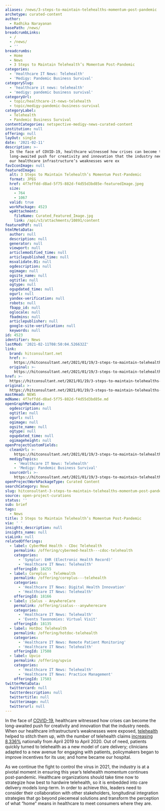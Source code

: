 ```yaml
---
aliases: /news/3-steps-to-maintain-telehealths-momentum-post-pandemic
archetype: curated-content
author:
  - Radhika Narayanan
basePath: /news/
breadcrumbLinks:
  - /
  - /news/
  - ''
breadcrumbs:
  - Home
  - News
  - 3 Steps to Maintain Telehealth’s Momentum Post-Pandemic
categories:
  - 'Healthcare IT News: Telehealth'
  - 'Medigy: Pandemic Business Survival'
categorySlug:
  - 'healthcare it news: telehealth'
  - 'medigy: pandemic business survival'
categoryUrl:
  - topic/healthcare-it-news-telehealth
  - topic/medigy-pandemic-business-survival
categoryLabel:
  - Telehealth
  - Pandemic Business Survival
contentCategories: netspective-medigy-news-curated-content
institution: null
offering: null
layOut: single
date: '2021-02-11'
description: >-
  In the face of COVID-19, healthcare witnessed how crises can become the
  long-awaited push for creativity and innovation that the industry needs. When
  our healthcare infrastructure’s weaknesses were ex
favIconImage: null
featuredImage:
  alt: 3 Steps to Maintain Telehealth’s Momentum Post-Pandemic
  format: JPEG
  href: 4f7effdd-d8ad-5f75-882d-f4d55d3bd85e-featuredImage.jpeg
  size:
    - 764
    - 1067
  valid: true
  workPackage: 4523
  wpAttachment:
    fileName: Curated_Featured_Image.jpg
    link: /api/v3/attachments/10891/content
featuredPdf: null
htmlMetaData:
  author: null
  description: null
  generator: null
  viewport: null
  articlemodified_time: null
  articlepublished_time: null
  msvalidate.01: null
  ogdescription: null
  ogimage: null
  ogsite_name: null
  ogtitle: null
  ogtype: null
  ogupdated_time: null
  ogurl: null
  yandex-verification: null
  robots: null
  fbapp_id: null
  oglocale: null
  fbadmins: null
  articlepublisher: null
  google-site-verification: null
  keywords: null
id: 4523
identifier: News
lastMod: '2021-02-11T08:50:04.526632Z'
link:
  brand: hitconsultant.net
  href: >-
    https://hitconsultant.net/2021/01/19/3-steps-to-maintain-telehealths-momentum-post-pandemic/#.YCTt9Wj7RPY
  original: >-
    https://hitconsultant.net/2021/01/19/3-steps-to-maintain-telehealths-momentum-post-pandemic/#.YCTt9Wj7RPY
href: >-
  https://hitconsultant.net/2021/01/19/3-steps-to-maintain-telehealths-momentum-post-pandemic/#.YCTt9Wj7RPY
original: >-
  https://hitconsultant.net/2021/01/19/3-steps-to-maintain-telehealths-momentum-post-pandemic/#.YCTt9Wj7RPY
mastHead: NEWS
mdName: 4f7effdd-d8ad-5f75-882d-f4d55d3bd85e.md
openGraphMetaData:
  ogdescription: null
  ogtitle: null
  ogurl: null
  ogimage: null
  ogsite_name: null
  ogtype: null
  ogupdated_time: null
  ogimageheight: null
openProjectCustomFields:
  cleanUrl: >-
    https://hitconsultant.net/2021/01/19/3-steps-to-maintain-telehealths-momentum-post-pandemic/#.YCTt9Wj7RPY
  medigyTopics:
    - 'Healthcare IT News: Telehealth'
    - 'Medigy: Pandemic Business Survival'
  sourceUrl: >-
    https://hitconsultant.net/2021/01/19/3-steps-to-maintain-telehealths-momentum-post-pandemic/#.YCTt9Wj7RPY
openProjectWorkPackageType: Curated Content
searchCategory: News
slug: hitconsultant-3-steps-to-maintain-telehealths-momentum-post-pandemic
source: open-project-curations
status: ''
sub: brief
tags:
  - News
title: 3 Steps to Maintain Telehealth’s Momentum Post-Pandemic
via: ' '
insights_description: null
insights_name: null
viaLink: null
relatedOfferings:
  - label: CyberMed Health - CDoc Telehealth
    permalink: /offering/cybermed-health---cdoc-telehealth
    categories:
      - 'Symplur: EHR (Electronic Health Record)'
      - 'Healthcare IT News: Telehealth'
    offeringId: 18255
  - label: Coreplus - TeleHealth
    permalink: /offering/coreplus---telehealth
    categories:
      - 'Healthcare IT News: Digital Health Innovation'
      - 'Healthcare IT News: Telehealth'
    offeringId: 18166
  - label: iSalus - AnywhereCare
    permalink: /offering/isalus---anywherecare
    categories:
      - 'Healthcare IT News: Telehealth'
      - 'Events Taxonomies: Virtual Visit'
    offeringId: 18135
  - label: HotDoc Telehealth
    permalink: /offering/hotdoc-telehealth
    categories:
      - 'Healthcare IT News: Remote Patient Monitoring'
      - 'Healthcare IT News: Telehealth'
    offeringId: 17508
  - label: Upvio
    permalink: /offering/upvio
    categories:
      - 'Healthcare IT News: Telehealth'
      - 'Healthcare IT News: Practice Management'
    offeringId: 17503
twitterMetaData:
  twittercard: null
  twitterdescription: null
  twittertitle: null
  twitterimage: null
  twitterurl: null
---
```

<p>In the face of <a href="https://hitconsultant.net/tag/coronavirus-covid-19/">COVID-19</a>, healthcare witnessed how crises can become the long-awaited push for creativity and innovation that the industry needs. When our healthcare infrastructure’s weaknesses were exposed, <a href="https://hitconsultant.net/category/technology/telehealth-2/">telehealth </a>helped to stitch them up, with the number of telehealth claims <a href="https://www.usnews.com/news/healthiest-communities/articles/2020-07-13/telehealth-continues-rapid-growth-amid-coronavirus-pandemic">increasing 8,336%</a> nationally from April 2019 to April 2020. Out of need, patients quickly turned to telehealth as a new model of care delivery; clinicians adapted to a new avenue for engaging with patients, policymakers began to improve incentives for its use; and home became our hospital.&nbsp;</p><p>As we continue the fight to control the virus in 2021, the industry is at a pivotal moment in ensuring this year’s telehealth momentum continues post-pandemic. Healthcare organizations should take time now to strategize how best to hardwire telehealth, so it is embedded into care delivery models long-term. In order to achieve this, leaders need to consider their collaboration with other stakeholders, longitudinal integration strategies that go beyond piecemeal solutions and transform the perception of what “home” means in healthcare to meet consumers where they are.&nbsp;</p>